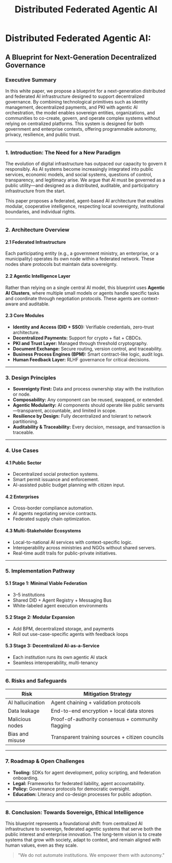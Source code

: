 ﻿---
id: distributed-federated-agentic-ai
title: Distributed Federated Agentic AI
description: A Blueprint for Next-Generation Decentralized Governance.
tags: [whitepaper]
hide_title: false
hide_table_of_contents: false
---


# Distributed Federated Agentic AI:

## A Blueprint for Next-Generation Decentralized Governance

### Executive Summary

In this white paper, we propose a blueprint for a next-generation distributed and federated AI infrastructure designed to support decentralized governance. By combining technological primitives such as identity management, decentralized payments, and PKI with agentic AI orchestration, the model enables sovereign entities, organizations, and communities to co-create, govern, and operate complex systems without relying on centralized platforms. This system is designed for both government and enterprise contexts, offering programmable autonomy, privacy, resilience, and public trust.

---

### 1. Introduction: The Need for a New Paradigm

The evolution of digital infrastructure has outpaced our capacity to govern it responsibly. As AI systems become increasingly integrated into public services, economic models, and social systems, questions of control, transparency, and legitimacy arise. We argue that AI must be governed as a public utility—and designed as a distributed, auditable, and participatory infrastructure from the start.

This paper proposes a federated, agent-based AI architecture that enables modular, cooperative intelligence, respecting local sovereignty, institutional boundaries, and individual rights.

---

### 2. Architecture Overview

#### 2.1 Federated Infrastructure

Each participating entity (e.g., a government ministry, an enterprise, or a municipality) operates its own node within a federated network. These nodes share protocols but maintain data sovereignty.

#### 2.2 Agentic Intelligence Layer

Rather than relying on a single central AI model, this blueprint uses **Agentic AI Clusters**, where multiple small models or agents handle specific tasks and coordinate through negotiation protocols. These agents are context-aware and auditable.

#### 2.3 Core Modules

* **Identity and Access (DID + SSO):** Verifiable credentials, zero-trust architecture.
* **Decentralized Payments:** Support for crypto + fiat + CBDCs.
* **PKI and Trust Layer:** Managed through threshold cryptography.
* **Document Exchange:** Secure routing, version control, and traceability.
* **Business Process Engines (BPM):** Smart contract-like logic, audit logs.
* **Human Feedback Layer:** RLHF governance for critical decisions.

---

### 3. Design Principles

* **Sovereignty First:** Data and process ownership stay with the institution or node.
* **Composability:** Any component can be reused, swapped, or extended.
* **Agentic Modularity:** AI components should operate like public servants—transparent, accountable, and limited in scope.
* **Resilience by Design:** Fully decentralized and tolerant to network partitioning.
* **Auditability & Traceability:** Every decision, message, and transaction is traceable.

---

### 4. Use Cases

#### 4.1 Public Sector

* Decentralized social protection systems.
* Smart permit issuance and enforcement.
* AI-assisted public budget planning with citizen input.

#### 4.2 Enterprises

* Cross-border compliance automation.
* AI agents negotiating service contracts.
* Federated supply chain optimization.

#### 4.3 Multi-Stakeholder Ecosystems

* Local-to-national AI services with context-specific logic.
* Interoperability across ministries and NGOs without shared servers.
* Real-time audit trails for public-private initiatives.

---

### 5. Implementation Pathway

#### 5.1 Stage 1: Minimal Viable Federation

* 3–5 institutions
* Shared DID + Agent Registry + Messaging Bus
* White-labeled agent execution environments

#### 5.2 Stage 2: Modular Expansion

* Add BPM, decentralized storage, and payments
* Roll out use-case-specific agents with feedback loops

#### 5.3 Stage 3: Decentralized AI-as-a-Service

* Each institution runs its own agentic AI stack
* Seamless interoperability, multi-tenancy

---

### 6. Risks and Safeguards

| Risk             | Mitigation Strategy                               |
| ---------------- | ------------------------------------------------- |
| AI hallucination | Agent chaining + validation protocols             |
| Data leakage     | End-to-end encryption + local data stores         |
| Malicious nodes  | Proof-of-authority consensus + community flagging |
| Bias and misuse  | Transparent training sources + citizen councils   |

---

### 7. Roadmap & Open Challenges

* **Tooling:** SDKs for agent development, policy scripting, and federation onboarding.
* **Legal:** Frameworks for federated liability, agent accountability.
* **Policy:** Governance protocols for democratic oversight.
* **Education:** Literacy and co-design processes for public adoption.

---

### 8. Conclusion: Towards Sovereign, Ethical Intelligence

This blueprint represents a foundational shift: from centralized AI infrastructure to sovereign, federated agentic systems that serve both the public interest and enterprise innovation. The long-term vision is to create systems that grow with society, adapt to context, and remain aligned with human values, even as they scale.

> "We do not automate institutions. We empower them with autonomy."
